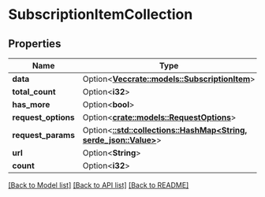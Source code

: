 # SubscriptionItemCollection

## Properties

Name | Type | Description | Notes
------------ | ------------- | ------------- | -------------
**data** | Option<[**Vec<crate::models::SubscriptionItem>**](SubscriptionItem.md)> |  | [optional]
**total_count** | Option<**i32**> |  | [optional]
**has_more** | Option<**bool**> |  | [optional]
**request_options** | Option<[**crate::models::RequestOptions**](RequestOptions.md)> |  | [optional]
**request_params** | Option<[**::std::collections::HashMap<String, serde_json::Value>**](serde_json::Value.md)> |  | [optional]
**url** | Option<**String**> |  | [optional]
**count** | Option<**i32**> |  | [optional]

[[Back to Model list]](../README.md#documentation-for-models) [[Back to API list]](../README.md#documentation-for-api-endpoints) [[Back to README]](../README.md)


